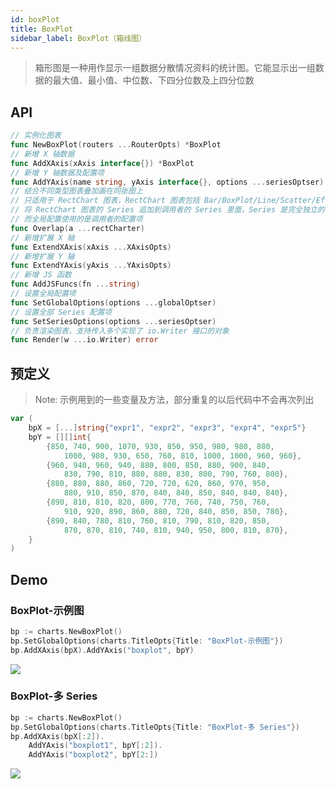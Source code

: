 ```yaml
---
id: boxPlot
title: BoxPlot
sidebar_label: BoxPlot（箱线图）
---
```


> 箱形图是一种用作显示一组数据分散情况资料的统计图。它能显示出一组数据的最大值、最小值、中位数、下四分位数及上四分位数

## API
```go
// 实例化图表
func NewBoxPlot(routers ...RouterOpts) *BoxPlot
// 新增 X 轴数据
func AddXAxis(xAxis interface{}) *BoxPlot
// 新增 Y 轴数据及配置项
func AddYAxis(name string, yAxis interface{}, options ...seriesOptser) *BoxPlot
// 结合不同类型图表叠加画在同张图上
// 只适用于 RectChart 图表，RectChart 图表包括 Bar/BoxPlot/Line/Scatter/EffectScatter/Kline/HeatMap
// 将 RectChart 图表的 Series 追加到调用者的 Series 里面，Series 是完全独立的
// 而全局配置使用的是调用者的配置项
func Overlap(a ...rectCharter)
// 新增扩展 X 轴
func ExtendXAxis(xAxis ...XAxisOpts)
// 新增扩展 Y 轴
func ExtendYAxis(yAxis ...YAxisOpts)
// 新增 JS 函数
func AddJSFuncs(fn ...string)
// 设置全局配置项
func SetGlobalOptions(options ...globalOptser)
// 设置全部 Series 配置项
func SetSeriesOptions(options ...seriesOptser)
// 负责渲染图表，支持传入多个实现了 io.Writer 接口的对象
func Render(w ...io.Writer) error
```

## 预定义
> Note: 示例用到的一些变量及方法，部分重复的以后代码中不会再次列出
```go
var (
    bpX = [...]string{"expr1", "expr2", "expr3", "expr4", "expr5"}
    bpY = [][]int{
        {850, 740, 900, 1070, 930, 850, 950, 980, 980, 880,
            1000, 980, 930, 650, 760, 810, 1000, 1000, 960, 960},
        {960, 940, 960, 940, 880, 800, 850, 880, 900, 840,
            830, 790, 810, 880, 880, 830, 800, 790, 760, 800},
        {880, 880, 880, 860, 720, 720, 620, 860, 970, 950,
            880, 910, 850, 870, 840, 840, 850, 840, 840, 840},
        {890, 810, 810, 820, 800, 770, 760, 740, 750, 760,
            910, 920, 890, 860, 880, 720, 840, 850, 850, 780},
        {890, 840, 780, 810, 760, 810, 790, 810, 820, 850,
            870, 870, 810, 740, 810, 940, 950, 800, 810, 870},
    }
)
```

## Demo

### BoxPlot-示例图
```go
bp := charts.NewBoxPlot()
bp.SetGlobalOptions(charts.TitleOpts{Title: "BoxPlot-示例图"})
bp.AddXAxis(bpX).AddYAxis("boxplot", bpY)
```
![](https://user-images.githubusercontent.com/19553554/52360729-ad640980-2a77-11e9-84e2-feff7e11aea5.gif)


### BoxPlot-多 Series
```go
bp := charts.NewBoxPlot()
bp.SetGlobalOptions(charts.TitleOpts{Title: "BoxPlot-多 Series"})
bp.AddXAxis(bpX[:2]).
	AddYAxis("boxplot1", bpY[:2]).
	AddYAxis("boxplot2", bpY[2:])
```
![](https://user-images.githubusercontent.com/19553554/52392733-1e3e0c80-2ade-11e9-898e-720128e69007.png)
